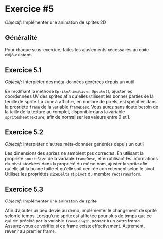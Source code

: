 # Exercice #5

*Objectif:* Implémenter une animation de sprites 2D

## Généralité

Pour chaque sous-exercice, faîtes les ajustements nécessaires au code déjà existant.

## Exercice 5.1

*Objectif:* Interpréter des méta-données générées depuis un outil

En modifiant la méthode `SpriteAnimation::Update()`, ajuster les coordonnées UV des sprites afin qu'elles utilisent les bonnes parties de la feuille de sprite. La zone à afficher, en nombre de pixels, est spécifiée dans la propriété `frame` de la variable `frameDesc`. Vous aurez sans doute besoin de la taille de la texture au complet, disponible dans la variable `spritesheetTexture`, afin de normaliser les valeurs entre 0 et 1.

## Exercice 5.2

*Objectif:* Interpréter d'autres méta-données générées depuis un outil

Les dimensions des sprites ne semblent pas correctes. En utilisant la propriété `sourceSize` de la variable `frameDesc`, et en utilisant les informations du pivot stockées dans la propriété du même nom, ajuster la sprite afin qu'elle ait la bonne taille et qu'elle soit centrée correctement selon le pivot. Utilisez les propriétés `sizeDelta` et `pivot` du membre `rectTransform`.

## Exercice 5.3

*Objectif:* Implémenter une animation de sprite

Afin d'ajouter un peu de vie au démo, implémenter le changement de sprite selon le temps. Lorsqu'une sprite est affichée pour plus de temps que ce qui est précisé par la variable `frameLength`, passer à un autre frame. Assurez-vous de vérifier si ce frame existe effectivement. Autrement, revenir au premier frame.
